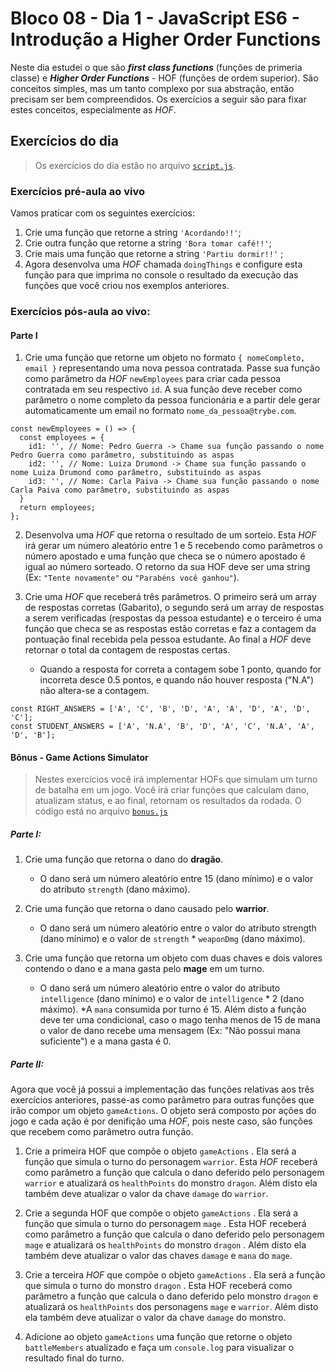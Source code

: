 # Bloco 08 - Dia 1 - JavaScript ES6 - Introdução a Higher Order Functions
Neste dia estudei o que são __*first class functions*__ (funções de primeria classe) e __*Higher Order Functions*__ - HOF (funções de ordem superior). São conceitos simples, mas um tanto complexo por sua abstração, então precisam ser bem compreendidos. Os exercícios a seguir são para fixar estes conceitos, especialmente as *HOF*.

## Exercícios do dia
> Os exercícios do dia estão no arquivo [`script.js`](https://github.com/tiagosathler/trybe-exercises/blob/master/fundamentos/bloco-08-higher-order-functions-do-javascript-es6/dia-1-javascript-es6-introdu%C3%A7%C3%A3o-a-higher-order-functions/script.js). 

### Exercícios pré-aula ao vivo

Vamos praticar com os seguintes exercícios:
1. Crie uma função que retorne a string `'Acordando!!'`;
2. Crie outra função que retorne a string `'Bora tomar café!!'`;
3. Crie mais uma função que retorne a string `'Partiu dormir!!'` ;
4. Agora desenvolva uma *HOF* chamada `doingThings` e configure esta função para que imprima no console o resultado da execução das funções que você criou nos exemplos anteriores.

### Exercícios pós-aula ao vivo:

#### Parte I

1. Crie uma função que retorne um objeto no formato `{ nomeCompleto, email }` representando uma nova pessoa contratada. Passe sua função como parâmetro da *HOF* `newEmployees` para criar cada pessoa contratada em seu respectivo `id`. A sua função deve receber como parâmetro o nome completo da pessoa funcionária e a partir dele gerar automaticamente um email no formato `nome_da_pessoa@trybe.com`.
```
const newEmployees = () => {
  const employees = {
    id1: '', // Nome: Pedro Guerra -> Chame sua função passando o nome Pedro Guerra como parâmetro, substituindo as aspas
    id2: '', // Nome: Luiza Drumond -> Chame sua função passando o nome Luiza Drumond como parâmetro, substituindo as aspas
    id3: '', // Nome: Carla Paiva -> Chame sua função passando o nome Carla Paiva como parâmetro, substituindo as aspas
  }
  return employees;
};
```
2. Desenvolva uma *HOF* que retorna o resultado de um sorteio. Esta *HOF* irá gerar um número aleatório entre 1 e 5 recebendo como parâmetros o número apostado e uma função que checa se o número apostado é igual ao número sorteado. O retorno da sua HOF deve ser uma string (Ex: `"Tente novamente"` ou `"Parabéns você ganhou"`).

3. Crie uma *HOF* que receberá três parâmetros. O primeiro será um array de respostas corretas (Gabarito), o segundo será um array de respostas a serem verificadas (respostas da pessoa estudante) e o terceiro é uma função que checa se as respostas estão corretas e faz a contagem da pontuação final recebida pela pessoa estudante. Ao final a *HOF* deve retornar o total da contagem de respostas certas.
   * Quando a resposta for correta a contagem sobe 1 ponto, quando for incorreta desce 0.5 pontos, e quando não houver resposta ("N.A") não altera-se a contagem.
```
const RIGHT_ANSWERS = ['A', 'C', 'B', 'D', 'A', 'A', 'D', 'A', 'D', 'C'];
const STUDENT_ANSWERS = ['A', 'N.A', 'B', 'D', 'A', 'C', 'N.A', 'A', 'D', 'B'];
```

#### Bônus - Game Actions Simulator

> Nestes exercícios você irá implementar HOFs que simulam um turno de batalha em um jogo. Você irá criar funções que calculam dano, atualizam status, e ao final, retornam os resultados da rodada. O código está no arquivo [`bonus.js`](https://github.com/tiagosathler/trybe-exercises/blob/master/fundamentos/bloco-08-higher-order-functions-do-javascript-es6/dia-1-javascript-es6-introdu%C3%A7%C3%A3o-a-higher-order-functions/bonus.js)

##### Parte I:

1. Crie uma função que retorna o dano do **dragão**.
    * O dano será um número aleatório entre 15 (dano mínimo) e o valor do atributo `strength` (dano máximo).

2. Crie uma função que retorna o dano causado pelo **warrior**.
    *   O dano será um número aleatório entre o valor do atributo strength (dano mínimo) e o valor de `strength` * `weaponDmg` (dano máximo).

3. Crie uma função que retorna um objeto com duas chaves e dois valores contendo o dano e a mana gasta pelo **mage** em um turno.
    * O dano será um número aleatório entre o valor do atributo `intelligence` (dano mínimo) e o valor de `intelligence` * 2 (dano máximo).
    *A `mana` consumida por turno é 15. Além disto a função deve ter uma condicional, caso o mago tenha menos de 15 de mana o valor de dano recebe uma mensagem (Ex: "Não possui mana suficiente") e a mana gasta é 0.

##### Parte II:

Agora que você já possui a implementação das funções relativas aos três exercícios anteriores, passe-as como parâmetro para outras funções que irão compor um objeto `gameActions`. O objeto será composto por ações do jogo e cada ação é por denifição uma *HOF*, pois neste caso, são funções que recebem como parâmetro outra função.

1. Crie a primeira HOF que compõe o objeto `gameActions` . Ela será a função que simula o turno do personagem `warrior`. Esta *HOF* receberá como parâmetro a função que calcula o dano deferido pelo personagem `warrior` e atualizará os `healthPoints` do monstro `dragon`. Além disto ela também deve atualizar o valor da chave `damage` do `warrior`.

2. Crie a segunda HOF que compõe o objeto `gameActions` . Ela será a função que simula o turno do personagem `mage` . Esta HOF receberá como parâmetro a função que calcula o dano deferido pelo personagem `mage` e atualizará os `healthPoints` do monstro `dragon` . Além disto ela também deve atualizar o valor das chaves `damage` e `mana` do `mage`.

3. Crie a terceira *HOF* que compõe o objeto `gameActions` . Ela será a função que simula o turno do monstro `dragon` . Esta HOF receberá como parâmetro a função que calcula o dano deferido pelo monstro `dragon` e atualizará os `healthPoints` dos personagens `mage` e `warrior`. Além disto ela também deve atualizar o valor da chave `damage` do monstro.

4. Adicione ao objeto `gameActions` uma função que retorne o objeto `battleMembers` atualizado e faça um `console.log` para visualizar o resultado final do turno.
